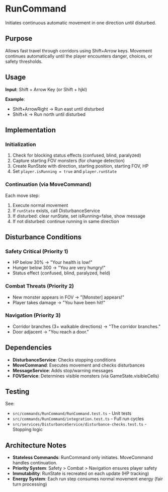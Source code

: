 # RunCommand

Initiates continuous automatic movement in one direction until disturbed.

## Purpose

Allows fast travel through corridors using Shift+Arrow keys. Movement continues automatically until the player encounters danger, choices, or safety thresholds.

## Usage

**Input**: Shift + Arrow Key (or Shift + hjkl)

**Example**:
- Shift+ArrowRight → Run east until disturbed
- Shift+k → Run north until disturbed

## Implementation

### Initialization
1. Check for blocking status effects (confused, blind, paralyzed)
2. Capture starting FOV monsters (for change detection)
3. Create RunState with direction, starting position, starting FOV, HP
4. Set `player.isRunning = true` and `player.runState`

### Continuation (via MoveCommand)
Each move step:
1. Execute normal movement
2. If `runState` exists, call DisturbanceService
3. If disturbed: clear runState, set isRunning=false, show message
4. If not disturbed: continue running in same direction

## Disturbance Conditions

### Safety Critical (Priority 1)
- HP below 30% → "Your health is low!"
- Hunger below 300 → "You are very hungry!"
- Status effect (confused, blind, paralyzed, held)

### Combat Threats (Priority 2)
- New monster appears in FOV → "[Monster] appears!"
- Player takes damage → "You have been hit!"

### Navigation (Priority 3)
- Corridor branches (3+ walkable directions) → "The corridor branches."
- Door adjacent → "You reach a door."

## Dependencies

- **DisturbanceService**: Checks stopping conditions
- **MoveCommand**: Executes movement and checks disturbances
- **MessageService**: Adds stop/warning messages
- **FOVService**: Determines visible monsters (via GameState.visibleCells)

## Testing

See:
- `src/commands/RunCommand/RunCommand.test.ts` - Unit tests
- `src/commands/RunCommand/integration.test.ts` - Full run cycles
- `src/services/DisturbanceService/disturbance-checks.test.ts` - Stopping logic

## Architecture Notes

- **Stateless Commands**: RunCommand only initiates. MoveCommand handles continuation.
- **Priority System**: Safety > Combat > Navigation ensures player safety
- **Immutability**: RunState is recreated on each update (HP tracking)
- **Energy System**: Each run step consumes normal movement energy (fair turn processing)
